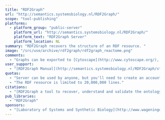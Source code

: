 ```yaml
---
title: "RDF2Graph"
url: "http://semantics.systemsbiology.nl/RDF2Graph/"
scope: "tool-publishing"
platforms:
  - platform_group: "public-server"
    platform_url: "http://semantics.systemsbiology.nl/RDF2Graph/"
    platform_text: "RDF2Graph Server"
    platform_location: NL
summary: "RDF2Graph recovers the structure of an RDF resource. "
image: "/src/use/archive/rdf2graph/rdf2graph_reactome.png"
comments:
  - "Graphs can be exported to [Cytoscape](http://www.cytoscape.org/), OWL, and [ShEx](http://www.w3.org/2001/sw/wiki/ShEx)."
user_support:
  - "[RDF2Graph Manual](http://semantics.systemsbiology.nl/RDF2Graph/static/Manual.html)"
quotas:
  - "Server can be used by anyone, but you'll need to create an account."
  - "The RDF resource is limited to 20,000,000 lines."
citations:
  - "[RDF2Graph a tool to recover, understand and validate the ontology of an RDF resource](http://www.jbiomedsem.com/content/6/1/39/) by van Dam *et al.*, *Journal of Biomedical Semantics* 2015, 6:39  (2013)"
pub_libraries:
  - "RDF2Graph"
sponsors:
  - "[Laboratory of Systems and Synthetic Biology](http://www.wageningenur.nl/en/Expertise-Services/Chair-groups/Agrotechnology-and-Food-Sciences/Laboratory-of-Systems-and-Synthetic-Biology.htm), [Wageningen University](http://www.wageningenur.nl/)"
---
```


